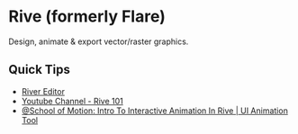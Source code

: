 # Rive (formerly Flare)

Design, animate & export vector/raster graphics.

## Quick Tips

* [River Editor](https://editor.rive.app)
* [Youtube Channel - Rive 101](https://www.youtube.com/playlist?list=PLujDTZWVDSsFGonP9kzAnvryowW098-p3)
* [@School of Motion: Intro To Interactive Animation In Rive | UI Animation Tool](https://www.youtube.com/watch?v=yaP07L5J50E)
